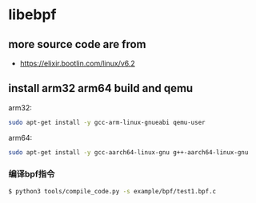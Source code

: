# libebpf

## more source code are from

- https://elixir.bootlin.com/linux/v6.2

## install arm32 arm64 build and qemu

arm32:

```bash
sudo apt-get install -y gcc-arm-linux-gnueabi qemu-user
```

arm64:

```bash
sudo apt-get install -y gcc-aarch64-linux-gnu g++-aarch64-linux-gnu
```


### 编译bpf指令  

```bash
$ python3 tools/compile_code.py -s example/bpf/test1.bpf.c 

```